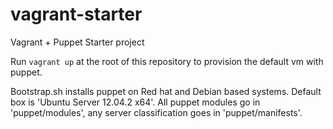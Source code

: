 vagrant-starter
===============

Vagrant + Puppet Starter project

Run `vagrant up` at the root of this repository to provision the default vm
with puppet.

Bootstrap.sh installs puppet on Red hat and Debian based systems.
Default box is 'Ubuntu Server 12.04.2 x64'.
All puppet modules go in 'puppet/modules', any server classification goes in
'puppet/manifests'.

